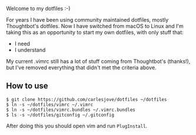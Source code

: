 Welcome to my dotfiles :-)

For years I have been using community maintained dotfiles, mostly Thoughtbot's
dotfiles. Now I have switched from macOS to Linux and I'm taking this as an
opportunity to start my own dotfiles, with only stuff that:

- I need
- I understand

My current .vimrc still has a lot of stuff coming from Thoughtbot's (thanks!),
but I've removed everything that didn't met the criteria above.

## How to use

```
$ git clone https://github.com/carlesjove/dotfiles ~/dotfiles
$ ln -s ~/dotfiles/vimrc ~/.vimrc
$ ln -s ~/dotfiles/vimrc.bundles ~/.vimrc.bundles
$ ls -s ~/dotfiles/gitconfig ~/.gitconfig
```

After doing this you should open vim and run `PlugInstall`.
